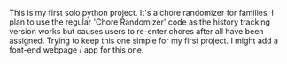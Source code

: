 This is my first solo python project. 
It's a chore randomizer for families. 
I plan to use the regular 'Chore Randomizer' code as the history tracking version works but causes users to re-enter chores after all have been assigned. 
Trying to keep this one simple for my first project.
I might add a font-end webpage / app for this one.
